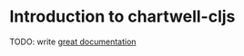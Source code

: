 # Introduction to chartwell-cljs

TODO: write [great documentation](http://jacobian.org/writing/what-to-write/)

